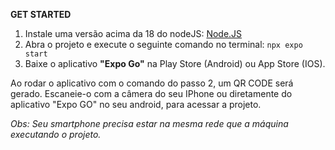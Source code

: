 **GET STARTED**

1. Instale uma versão acima da 18 do nodeJS: [Node.JS](https://nodejs.org/en)
2. Abra o projeto e execute o seguinte comando no terminal: `npx expo start`
3. Baixe o aplicativo **"Expo Go"** na Play Store (Android) ou App Store (IOS).

Ao rodar o aplicativo com o comando do passo 2, um QR CODE será gerado. Escaneie-o com a câmera do seu IPhone ou diretamente do aplicativo "Expo GO" no seu android, para acessar a projeto.

_Obs: Seu smartphone precisa estar na mesma rede que a máquina executando o projeto._
